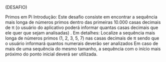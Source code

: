 (DESAFIO)

Primos em Pi
Introdução:
Este desafio consiste em encontrar a sequência mais longa de números primos dentro das primeiras 10.000 casas decimais de π (o usuário do aplicativo poderá informar quantas casas decimais que ele quer que sejam analisadas) .
Em detalhes:
Localize a sequência mais longa de números primos (1, 2, 3, 5, 7) nas 
casas decimais de π sendo que o usuário informará quantos numerais deverão ser analizados
Em caso de mais de uma sequência do mesmo tamanho, a sequência com o 
início mais próximo do ponto inicial deverá ser utilizada.